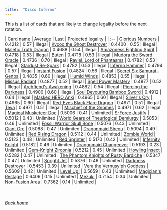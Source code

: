 ```yaml
---
title:  "Disco Inferno"
---
```


This is a list of cards that are likely to change legality before the next rotation.

| Card name | Average | Last | Projected legality |
| :-- |
[Glorious Numbers](https://db.ygoprodeck.com/card/?search=Glorious%20Numbers) | 0.4212 | 0.57 | Illegal |
[Kycoo the Ghost Destroyer](https://db.ygoprodeck.com/card/?search=Kycoo%20the%20Ghost%20Destroyer) | 0.4400 | 0.55 | Illegal |
[Malefic Truth Dragon](https://db.ygoprodeck.com/card/?search=Malefic%20Truth%20Dragon) | 0.4688 | 0.54 | Illegal |
[Amazoness Fighting Spirit](https://db.ygoprodeck.com/card/?search=Amazoness%20Fighting%20Spirit) | 0.4718 | 0.53 | Illegal |
[Buten](https://db.ygoprodeck.com/card/?search=Buten) | 0.4718 | 0.53 | Illegal |
[Mudora the Sword Oracle](https://db.ygoprodeck.com/card/?search=Mudora%20the%20Sword%20Oracle) | 0.4736 | 0.70 | Illegal |
[Raviel, Lord of Phantasms](https://db.ygoprodeck.com/card/?search=Raviel,%20Lord%20of%20Phantasms) | 0.4782 | 0.53 | Illegal |
[Stardust Re-Spark](https://db.ygoprodeck.com/card/?search=Stardust%20Re-Spark) | 0.4782 | 0.53 | Illegal |
[Inferno Hammer](https://db.ygoprodeck.com/card/?search=Inferno%20Hammer) | 0.4794 | 0.57 | Illegal |
[Instant Fusion](https://db.ygoprodeck.com/card/?search=Instant%20Fusion) | 0.4824 | 0.56 | Illegal |
[Secret Six Samurai - Genba](https://db.ygoprodeck.com/card/?search=Secret%20Six%20Samurai%20-%20Genba) | 0.4835 | 0.60 | Illegal |
[Humid Winds](https://db.ygoprodeck.com/card/?search=Humid%20Winds) | 0.4853 | 0.55 | Illegal |
[Missus Radiant](https://db.ygoprodeck.com/card/?search=Missus%20Radiant) | 0.4877 | 0.52 | Illegal |
[Spell Power Mastery](https://db.ygoprodeck.com/card/?search=Spell%20Power%20Mastery) | 0.4877 | 0.52 | Illegal |
[Archfiend's Awakening](https://db.ygoprodeck.com/card/?search=Archfiend's%20Awakening) | 0.4882 | 0.54 | Illegal |
[Piercing the Darkness](https://db.ygoprodeck.com/card/?search=Piercing%20the%20Darkness) | 0.4900 | 0.60 | Illegal |
[Soul Devouring Bamboo Sword](https://db.ygoprodeck.com/card/?search=Soul%20Devouring%20Bamboo%20Sword) | 0.4912 | 0.64 | Illegal |
[Masked HERO Anki](https://db.ygoprodeck.com/card/?search=Masked%20HERO%20Anki) | 0.4965 | 0.60 | Illegal |
[Silver's Cry](https://db.ygoprodeck.com/card/?search=Silver's%20Cry) | 0.4965 | 0.60 | Illegal |
[Red-Eyes Black Flare Dragon](https://db.ygoprodeck.com/card/?search=Red-Eyes%20Black%20Flare%20Dragon) | 0.4971 | 0.51 | Illegal |
[Teva](https://db.ygoprodeck.com/card/?search=Teva) | 0.4971 | 0.51 | Illegal |
[Mischief of the Gnomes](https://db.ygoprodeck.com/card/?search=Mischief%20of%20the%20Gnomes) | 0.4971 | 0.62 | Illegal |
[Magical Musketeer Doc](https://db.ygoprodeck.com/card/?search=Magical%20Musketeer%20Doc) | 0.5006 | 0.41 | Unlimited |
[S-Force Justify](https://db.ygoprodeck.com/card/?search=S-Force%20Justify) | 0.5012 | 0.43 | Unlimited |
[World Gears of Theurlogical Demiurgy](https://db.ygoprodeck.com/card/?search=World%20Gears%20of%20Theurlogical%20Demiurgy) | 0.5053 | 0.46 | Unlimited |
[Fossil Warrior Skull Bone](https://db.ygoprodeck.com/card/?search=Fossil%20Warrior%20Skull%20Bone) | 0.5076 | 0.43 | Unlimited |
[Giant Orc](https://db.ygoprodeck.com/card/?search=Giant%20Orc) | 0.5088 | 0.47 | Unlimited |
[Dragonmaid Sheou](https://db.ygoprodeck.com/card/?search=Dragonmaid%20Sheou) | 0.5094 | 0.49 | Unlimited |
[Red Rising Dragon](https://db.ygoprodeck.com/card/?search=Red%20Rising%20Dragon) | 0.5112 | 0.44 | Unlimited |
[Zombie World](https://db.ygoprodeck.com/card/?search=Zombie%20World) | 0.5123 | 0.48 | Unlimited |
[Red Sprinter](https://db.ygoprodeck.com/card/?search=Red%20Sprinter) | 0.5170 | 0.42 | Unlimited |
[Infernity Knight](https://db.ygoprodeck.com/card/?search=Infernity%20Knight) | 0.5182 | 0.46 | Unlimited |
[Dragonmaid Changeover](https://db.ygoprodeck.com/card/?search=Dragonmaid%20Changeover) | 0.5193 | 0.23 | Unlimited |
[Gem-Knight Zirconia](https://db.ygoprodeck.com/card/?search=Gem-Knight%20Zirconia) | 0.5212 | 0.45 | Unlimited |
[Howling Insect](https://db.ygoprodeck.com/card/?search=Howling%20Insect) | 0.5282 | 0.47 | Unlimited |
[The Phantom Knights of Rusty Bardiche](https://db.ygoprodeck.com/card/?search=The%20Phantom%20Knights%20of%20Rusty%20Bardiche) | 0.5347 | 0.47 | Unlimited |
[Spright Jet](https://db.ygoprodeck.com/card/?search=Spright%20Jet) | 0.5376 | 0.46 | Unlimited |
[Darkness Destroyer](https://db.ygoprodeck.com/card/?search=Darkness%20Destroyer) | 0.5453 | 0.39 | Unlimited |
[Vera the Vernusylph Goddess](https://db.ygoprodeck.com/card/?search=Vera%20the%20Vernusylph%20Goddess) | 0.5609 | 0.42 | Unlimited |
[Level Up!](https://db.ygoprodeck.com/card/?search=Level%20Up!) | 0.5659 | 0.43 | Unlimited |
[Magician's Restage](https://db.ygoprodeck.com/card/?search=Magician's%20Restage) | 0.6406 | 0.15 | Unlimited |
[Mezuki](https://db.ygoprodeck.com/card/?search=Mezuki) | 0.7154 | 0.34 | Unlimited |
[Non-Fusion Area](https://db.ygoprodeck.com/card/?search=Non-Fusion%20Area) | 0.7362 | 0.14 | Unlimited |

<br>

###### [Back home](index)